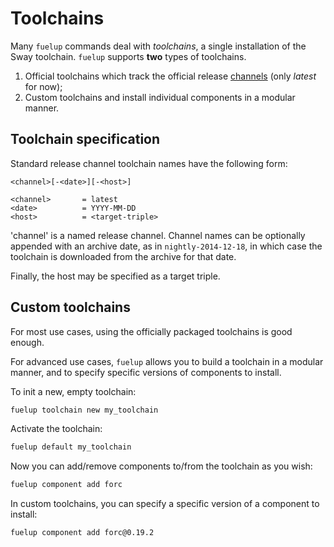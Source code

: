 # Toolchains

Many `fuelup` commands deal with _toolchains_, a single installation of the
Sway toolchain. `fuelup` supports **two** types of toolchains.

1. Official toolchains which track the official release [channels] (only _latest_ for now);
2. Custom toolchains and install individual components in a modular manner.

[channels]: channels/index.md

## Toolchain specification

Standard release channel toolchain names have the following form:

```text
<channel>[-<date>][-<host>]

<channel>       = latest
<date>          = YYYY-MM-DD
<host>          = <target-triple>
```

'channel' is a named release channel. Channel names can be optionally appended
with an archive date, as in `nightly-2014-12-18`, in which case the toolchain
is downloaded from the archive for that date.

Finally, the host may be specified as a target triple.

## Custom toolchains

For most use cases, using the officially packaged toolchains is good enough.

For advanced use cases, `fuelup` allows you to build a toolchain in a
modular manner, and to specify specific versions of components to install.

To init a new, empty toolchain:

```sh
fuelup toolchain new my_toolchain
```

Activate the toolchain:

```sh
fuelup default my_toolchain
```

Now you can add/remove components to/from the toolchain as you wish:

```sh
fuelup component add forc
```

In custom toolchains, you can specify a specific version of a component to install:

```sh
fuelup component add forc@0.19.2
```
